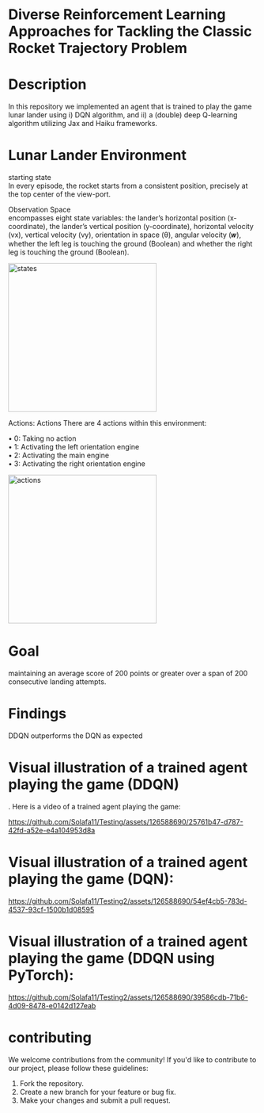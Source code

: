 # Diverse Reinforcement Learning Approaches for Tackling the Classic Rocket Trajectory Problem

# Description
In this repository we implemented an agent that is trained to play the game lunar lander using i) DQN algorithm, and ii) a (double) deep Q-learning algorithm utilizing Jax and Haiku frameworks.

# Lunar Lander Environment
starting state  
In every episode, the rocket starts from a consistent position, precisely at the top center of the view-port.

Observation Space  
encompasses eight state variables:
the lander’s horizontal position (x-coordinate), the lander’s vertical position (y-coordinate), horizontal
velocity (vx), vertical velocity (vy), orientation in space (θ), angular velocity (𝒘), whether the left
leg is touching the ground (Boolean) and whether the right leg is touching the ground (Boolean).

<img src="https://github.com/Solafa11/Testing2/assets/126588690/d012cfcb-1e94-4d44-9e27-143d694ed222.jpg" width="300" alt="states">



Actions:
Actions
There are 4 actions within this environment:

• 0: Taking no action    
• 1: Activating the left orientation engine  
• 2: Activating the main engine  
• 3: Activating the right orientation engine  

<img src="https://github.com/Solafa11/Testing2/assets/126588690/c9eddaf7-3a7f-4067-9fbd-343a0e0d16e5.jpg" width="300" alt="actions">

# Goal
maintaining an average score of 200 points or greater over a span of 200 consecutive landing attempts.

# Findings
DDQN outperforms the DQN as expected

# Visual illustration of a trained agent playing the game (DDQN)
. Here is a video of a trained agent playing the game:

https://github.com/Solafa11/Testing/assets/126588690/25761b47-d787-42fd-a52e-e4a104953d8a


# Visual illustration of a trained agent playing the game (DQN):


https://github.com/Solafa11/Testing2/assets/126588690/54ef4cb5-783d-4537-93cf-1500b1d08595


# Visual illustration of a trained agent playing the game (DDQN using PyTorch):



https://github.com/Solafa11/Testing2/assets/126588690/39586cdb-71b6-4d09-8478-e0142d127eab




    
# contributing
We welcome contributions from the community! If you'd like to contribute to our project, please follow these guidelines:




  1. Fork the repository.
  2. Create a new branch for your feature or bug fix.
  3. Make your changes and submit a pull request.



